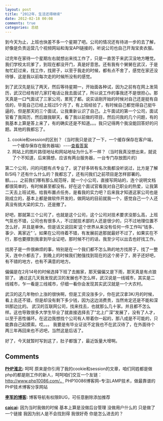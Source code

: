 ```yaml
---
layout: post
title: "2012年，生活还得继续"
date: 2012-02-18 00:08
comments: true
categories: 总结
---
```


到今天为止，上班也快差不多一个星期了吧。公司的情况还有待进一步的去了解，好像是负责运营几个视频网站和淘宝API链接的，听说公司也自己开淘宝卖衣服。

过完年在家待一个星期左右就想出来找工作了，只是一直苦于来武汉没地方睡觉。我们学校太坑爹了，到现在都没开门，真是好意思。还有我有个舅舅在武汉，于是匆忙赶过来，找工作，找房子，以至于我走的时候，都有点不舍了，感觉在家还没待够，这是我以前每次走的时候所没有的感觉。

到了武汉先是玩了两天，然后等待星期一，开始面各种试，因为之前有在网上发简历，武汉已经有好几家打电话让我去面试了，所以说工作的事我还不是很担心。那天真是一口气面试了三家公司，累死了都。说实话刚开始的时候对自己还是挺有自信的，毕竟自己已经上班过5个月了，有上班经验了，有时候自己都觉得自己挺牛逼的，但是那天的三个面试，让我重新认识了自己。上午面试的第一个公司，面试官看了我简历，然后跟我聊天，看了我以前做的项目，然后问我的几个问题，有的我基本上算是答上来了，有的确实还是不知道。。。我只记得两个我没能回答好的问题。其他的我都忘了。

1. cookie和session的区别？（当时我只是说了一下，一个缓存保存在客户端，一个缓存保存在服务器端）----[查看答案](http://www.php10086.com/2011/11/4.html)
2. 网站上的图片路径地址和网站地址为什么不一样？（当时我真没想出来，就说了个不知道，后来猜想，应该有两台服务器，一台专门存放图片的）

第二个公司，问的问题有点专业了，说了好多转有名次我都没听说过，比方是了解B/S吗？还有什么什么的？我都忘了，还有问我们之前项目是怎样部署的。额。。。。之前我们哪有那么规范呀，就一个小公司，直接写网站的，连个说明文档都很简单的，有时候甚至都没有。好在这个面试官看我对自己职业的热爱，让我第二天去上班试用。给我布置点任务，是看我的实力吧？后来我才知道这家公司也是刚成立的，基本上都是做软件开发的，做网站的目前就我一个，感觉自己一个人还真没有挑大梁的实力，还是撤了。

好吧，那就第三个公司了，也就是这个公司，这个公司对技术要求没那么高，上班气氛也不错，公司也有很多人，不过就技术部的人还是很少的，只不过地理位置不怎么好，并且是单休。但是话又说回来‘这个世界从来没有任何一件工作叫“钱多、事少、离家近” ’。如果在公司待着不错，有发展前途那就最好不过了，如果实在不行，那也要撑到我拿到毕业证吧，那时候不行的话，我至少可以出去也好找工作。

找房子是一件很麻烦的事，特别是在一个我们都不怎么熟的地方找房子，找了一整天，连中介都去了，到晚上的时候我们勉强找到现在的这个房子了，房子还好吧，有不错的地方，也有不满意的地方。

偏偏是在2月14号的时候选择下班了去搬家，那天偏偏又是下雨，那天真是有点狼狈了。 通过这几天我发现武汉的发展也不怎么样，武汉说是一线城市，其实是二线城市，乍一看是三线城市，仔细一看你会发现其实武汉就是一个大农村。

武汉的这几年物价上涨的很快啊，但是工资没涨多少，你在武汉拿3K/月的时候，看上去还不错，但是却没有剩下多少钱，因为这边消费贵，当然肯定还是不能和深圳那边比的。 武汉的互联网公司，找来找去，也就那么几十家。并且都不怎么样。这也导致很多大学生毕业了就直接选择去了“北上广深”发展了，没有了人才，以至于恶性循环。在这边我想找个公司有人带着你一起的，那八成是不可能的，只能靠自己起摸索。哎。。。 我要是有毕业证说不定我也不在武汉待了，在外面待个两三年再回来也不迟吧，当然这是后话了。

好了，今天就暂时写到这了，肚子都饿了，最近饭量大增啊。

## Comments

**[PHP淮北](#74 "2012-02-18 11:51:59"):** 呵呵 原来是你引用了我的cookie和session的文章，咱们同姓都是做php的都是刚工作的新人，呵呵咱们交互一个友链：http://www.php10086.com/， PHP10086博客网–专注LAMP技术，做最靠谱的PHP技术博客分享网站

**[李军的博客](#75 "2012-02-22 12:19:18"):** 博客导航有权限BUG，可任意删除添加推荐

**[caicai](#77 "2012-02-22 12:56:28"):** 因为当时我做的时候 基本上算是没做后台管理 没做用户什么的 只是做了一个链接 我因为别人是不会找到得 我很好奇 你是怎么进去的？

